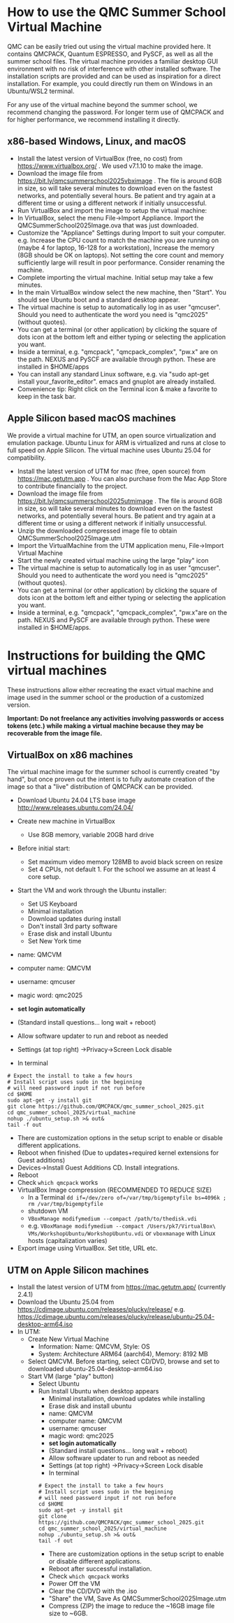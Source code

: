 # How to use the QMC Summer School Virtual Machine

QMC can be easily tried out using the virtual machine provided here. It contains QMCPACK, Quantum ESPRESSO, and PySCF, as well as
all the summer school files. The virtual machine provides a familiar desktop GUI environment with no risk of interference with other
installed software. The installation scripts are provided and can be used as inspiration for a direct installation. For example, you
could directly run them on Windows in an Ubuntu/WSL2 terminal.

For any use of the virtual machine beyond the summer school, we recommend changing the password. For longer term use of QMCPACK and
for higher performance, we recommend installing it directly.

## x86-based Windows, Linux, and macOS

* Install the latest version of VirtualBox (free, no cost) from
  https://www.virtualbox.org/  . We used v7.1.10 to make the image. 
* Download the image file from https://bit.ly/qmcsummerschool2025vbximage . The
  file is around 6GB in size, so will take several minutes to download even on
  the fastest networks, and potentially several hours. Be patient and try again
  at a different time or using a different network if initially unsuccessful.
* Run VirtualBox and import the image to setup the virtual machine:
 * In VirtualBox, select the menu File->Import Appliance. Import the QMCSummerSchool2025Image.ova that was just downloaded.
 * Customize the "Appliance" Settings during Import to suit your computer. e.g. Increase the CPU count to match the machine you are running on (maybe 4 for laptop, 16-128 for a workstation), Increase the memory (8GB should be OK on laptops).  Not setting the core count and memory sufficiently large will result in poor performance. Consider renaming the machine.
 * Complete importing the virtual machine. Initial setup may take a few minutes.
 * In the main VirtualBox window select the new machine, then "Start". You should see Ubuntu boot and a standard desktop appear.
 * The virtual machine is setup to automatically log in as user "qmcuser". Should you need to authenticate the word you need is "qmc2025" (without quotes).
 * You can get a terminal (or other application) by clicking the square of dots icon at the bottom left and either typing or selecting the application you want.
 * Inside a terminal, e.g. "qmcpack", "qmcpack_complex", "pw.x" are on the path. NEXUS and PySCF are available through python. These are installed in $HOME/apps
 * You can install any standard Linux software, e.g. via "sudo apt-get install your_favorite_editor". emacs and gnuplot are already installed.
* Convenience tip: Right click on the Terminal icon & make a favorite to keep in the task bar.

## Apple Silicon based macOS machines

We provide a virtual machine for UTM, an open source virtualization and
emulation package. Ubuntu Linux for ARM is virtualized and runs at close to full
speed on Apple Silicon. The virtual machine uses Ubuntu 25.04 for compatibility.

* Install the latest version of UTM for mac (free, open source) from https://mac.getutm.app . You
  can also purchase from the Mac App Store to contribute financially to the
  project.
* Download the image file from https://bit.ly/qmcsummerschool2025utmimage . The
  file is around 6GB in size, so will take several minutes to download even on the
  fastest networks, and potentially several hours. Be patient and try again at a
  different time or using a different network if initially unsuccessful.
* Unzip the downloaded compressed image file to obtain QMCSummerSchool2025Image.utm
* Import the VirtualMachine from the UTM application menu, File->Import Virtual
  Machine
* Start the newly created virtual machine using the large "play" icon
* The virtual machine is setup to automatically log in as user "qmcuser". Should you need to authenticate the word you need is "qmc2025" (without quotes).
* You can get a terminal (or other application) by clicking the square of dots icon at the bottom left and either typing or selecting the application you want.
* Inside a terminal, e.g. "qmcpack", "qmcpack_complex", "pw.x"are on the path.
  NEXUS and PySCF are available through python. These were installed in
  $HOME/apps.

# Instructions for building the QMC virtual machines

These instructions allow either recreating the exact virtual machine and
image used in the summer school or the production of a customized version.

**Important: Do not freelance any activities involving passwords or access
  tokens (etc.) while making a virtual machine because they may be recoverable from the
  image file.**

## VirtualBox on x86 machines

The virtual machine image for the summer school is currently created "by hand", but once proven out the intent is to fully automate
creation of the image so that a "live" distribution of QMCPACK can be provided.

* Download Ubuntu 24.04 LTS base image http://www.releases.ubuntu.com/24.04/
* Create new machine in VirtualBox
  * Use 8GB memory, variable 20GB hard drive
* Before initial start:
  * Set maximum video memory 128MB to avoid black screen on resize
  * Set 4 CPUs, not default 1. For the school we assume an at least 4 core setup.
* Start the VM and work through the Ubuntu installer:
  * Set US Keyboard
  * Minimal installation
  * Download updates during install
  * Don't install 3rd party software
  * Erase disk and install Ubuntu
  * Set New York time

* name: QMCVM
* computer name: QMCVM
* username: qmcuser
* magic word: qmc2025
* **set login automatically**
* (Standard install questions... long wait + reboot)
* Allow software updater to run and reboot as needed
* Settings (at top right) ->Privacy->Screen Lock disable

* In terminal
```
# Expect the install to take a few hours
# Install script uses sudo in the beginning
# will need password input if not run before
cd $HOME
sudo apt-get -y install git
git clone https://github.com/QMCPACK/qmc_summer_school_2025.git
cd qmc_summer_school_2025/virtual_machine
nohup ./ubuntu_setup.sh >& out&
tail -f out
```
* There are customization options in the setup script to enable or disable
  different applications.
* Reboot when finished (Due to updates+required kernel extensions for Guest additions)
* Devices->Install Guest Additions CD. Install integrations.
* Reboot
* Check `which qmcpack` works
* VirtualBox Image compression (RECOMMENDED TO REDUCE SIZE)
  * In a Terminal `dd if=/dev/zero of=/var/tmp/bigemptyfile bs=4096k ; rm /var/tmp/bigemptyfile`
  * shutdown VM
  * `VBoxManage modifymedium --compact /path/to/thedisk.vdi`
  * e.g. `VBoxManage modifymedium --compact /Users/pk7/VirtualBox\ VMs/WorkshopUbuntu/WorkshopUbuntu.vdi` or `vboxmanage` with Linux hosts (capitalization varies)
* Export image using VirtualBox. Set title, URL etc.

## UTM on Apple Silicon machines

* Install the latest version of UTM from https://mac.getutm.app/ (currently 2.4.1)
* Download the Ubuntu 25.04 from https://cdimage.ubuntu.com/releases/plucky/release/ e.g. https://cdimage.ubuntu.com/releases/plucky/release/ubuntu-25.04-desktop-arm64.iso
* In UTM:
  * Create New Virtual Machine 
    * Information: Name: QMCVM, Style: OS
    * System: Architecture ARM64 (aarch64), Memory: 8192 MB
  * Select QMCVM. Before starting, select CD/DVD, browse and set to
    downloaded ubuntu-25.04-desktop-arm64.iso
  * Start VM (large "play" button)
    * Select Ubuntu
    * Run Install Ubuntu when desktop appears
      * Minimal installation, download updates while installing
      * Erase disk and install ubuntu
      * name: QMCVM
      * computer name: QMCVM
      * username: qmcuser
      * magic word: qmc2025
      * **set login automatically**
      * (Standard install questions... long wait + reboot)
      * Allow software updater to run and reboot as needed
      * Settings (at top right) ->Privacy->Screen Lock disable
      * In terminal
      ```
      # Expect the install to take a few hours
      # Install script uses sudo in the beginning
      # will need password input if not run before
      cd $HOME
      sudo apt-get -y install git
      git clone https://github.com/QMCPACK/qmc_summer_school_2025.git
      cd qmc_summer_school_2025/virtual_machine
      nohup ./ubuntu_setup.sh >& out&
      tail -f out
      ```
      * There are customization options in the setup script to enable or disable
  different applications. 
      * Reboot after successful installation.
      * Check `which qmcpack` works
      * Power Off the VM
      * Clear the CD/DVD with the .iso
      * "Share" the VM, Save As QMCSummerSchool2025Image.utm
      * Compress (ZIP) the image to reduce the ~16GB image file size to ~6GB.
